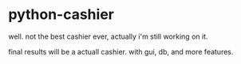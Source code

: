 # python-cashier
well. not the best cashier ever, actually i'm still working on it.

final results will be a actuall cashier. with gui, db, and more features. 
